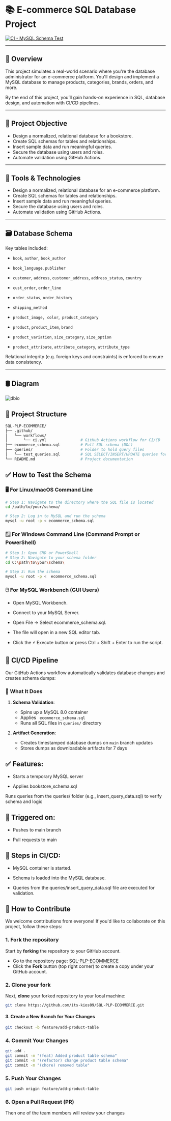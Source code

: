 # 📚 E-commerce SQL Database Project

[![CI - MySQL Schema Test](https://github.com/its-kios09/SQL-PLP-ECOMMERCE/actions/workflows/cicd.yml/badge.svg)](https://github.com/its-kios09/SQL-PLP-ECOMMERCE/actions)

---

## 🧠 Overview

This project simulates a real-world scenario where you're the database administrator for an e-commerce platform. You'll design and implement a MySQL database to manage products, categories, brands, orders, and more.

By the end of this project, you’ll gain hands-on experience in SQL, database design, and automation with CI/CD pipelines.

---

## 🎯 Project Objective

- Design a normalized, relational database for a bookstore.
- Create SQL schemas for tables and relationships.
- Insert sample data and run meaningful queries.
- Secure the database using users and roles.
- Automate validation using GitHub Actions.

---

## 🧰 Tools & Technologies

- Design a normalized, relational database for an e-commerce platform.
- Create SQL schemas for tables and relationships.
- Insert sample data and run meaningful queries.
- Secure the database using users and roles.
- Automate validation using GitHub Actions.

---

## 🗃️ Database Schema

Key tables included:

- `book`, `author`, `book_author`
- `book_language`, `publisher`
- `customer`, `address`, `customer_address`, `address_status`, `country`
- `cust_order`, `order_line`
- `order_status`, `order_history`
- `shipping_method`


- `product_image, color`,` product_category`
- `product`, `product_item`, `brand`
- `product_variation`, `size_category`, `size_option`
- `product_attribute`, `attribute_category`, `attribute_type`

Relational integrity (e.g. foreign keys and constraints) is enforced to ensure data consistency.

---

## 🛢 Diagram

![dbio](https://github.com/user-attachments/assets/18facbd8-e852-4226-9817-9de1255f435d)


## 📂 Project Structure

```bash
SQL-PLP-ECOMMERCE/
├── .github/
│   └── workflows/
│       └── ci.yml               # GitHub Actions workflow for CI/CD
├── ecommerce_schema.sql         # Full SQL schema (DDL)
├── queries/                     # Folder to hold query files
│   └── test_queries.sql         # SQL SELECT/INSERT/UPDATE queries for testing
└── README.md                    # Project documentation

```

## ✅ How to Test the Schema
### 🖥️ For Linux/macOS Command Line
``` bash
# Step 1: Navigate to the directory where the SQL file is located
cd /path/to/your/schema/

# Step 2: Log in to MySQL and run the schema
mysql -u root -p < ecommerce_schema.sql
```
### 🪟 For Windows Command Line (Command Prompt or PowerShell)
```bash
# Step 1: Open CMD or PowerShell
# Step 2: Navigate to your schema folder
cd C:\path\to\your\schema\

# Step 3: Run the schema
mysql -u root -p <  ecommerce_schema.sql
```
### 🖱️ For MySQL Workbench (GUI Users)
- Open MySQL Workbench.

- Connect to your MySQL Server.

- Open File → Select  ecommerce_schema.sql.

- The file will open in a new SQL editor tab.

- Click the ⚡ Execute button or press Ctrl + Shift + Enter to run the script.




## 🚀 CI/CD Pipeline

Our GitHub Actions workflow automatically validates database changes and creates schema dumps:

### 🔧 What It Does
1. **Schema Validation**:
   - Spins up a MySQL 8.0 container
   - Applies ` ecommerce_schema.sql`
   - Runs all SQL files in `queries/` directory

2. **Artifact Generation**:
   - Creates timestamped database dumps on `main` branch updates
   - Stores dumps as downloadable artifacts for 7 days

## ✅ Features:
- Starts a temporary MySQL server

- Applies bookstore_schema.sql

Runs queries from the queries/ folder (e.g., insert_query_data.sql) to verify schema and logic

## 🔄 Triggered on:
- Pushes to main branch

- Pull requests to main

## 🧩 Steps in CI/CD:
- MySQL container is started.

- Schema is loaded into the MySQL database.

- Queries from the queries/insert_query_data.sql file are executed for validation.


## 🤝 How to Contribute

We welcome contributions from everyone! If you'd like to collaborate on this project, follow these steps:

### 1. Fork the repository
Start by **forking** the repository to your GitHub account.

- Go to the repository page: [SQL-PLP-ECOMMERCE](https://github.com/its-kios09/SQL-PLP-ECOMMERCE)
- Click the **Fork** button (top right corner) to create a copy under your GitHub account.

### 2. Clone your fork
Next, **clone** your forked repository to your local machine:

```bash
git clone https://github.com/its-kios09/SQL-PLP-ECOMMERCE.git
```

#### 3.  Create a New Branch for Your Changes

```bash
git checkout -b feature/add-product-table
```

### 4. Commit Your Changes

```bash
git add .
git commit -m "(feat) Added product table schema"
git commit -m "(refactor) change product table schema"
git commit -m "(chore) removed table"
```

### 5. Push Your Changes

```bash
git push origin feature/add-product-table
```
### 6. Open a Pull Request (PR)
Then one of the team members will review your changes
